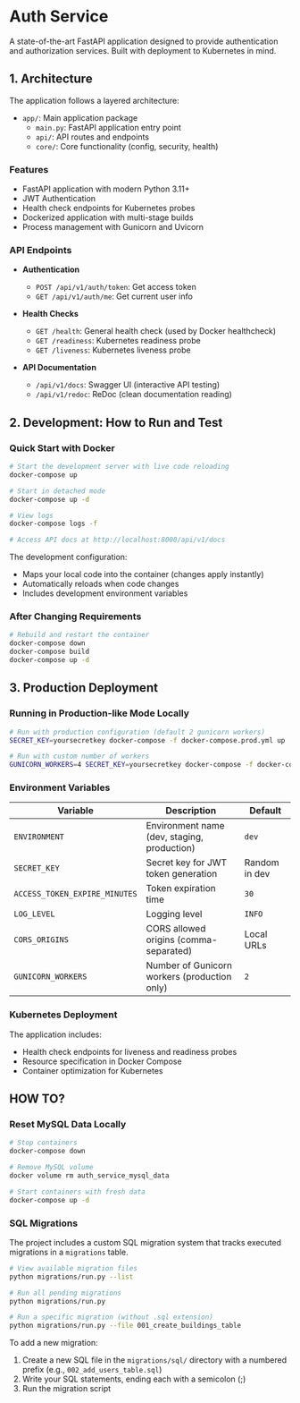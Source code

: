 # Auth Service

A state-of-the-art FastAPI application designed to provide authentication and authorization services. Built with deployment to Kubernetes in mind.

## 1. Architecture

The application follows a layered architecture:

- `app/`: Main application package
  - `main.py`: FastAPI application entry point
  - `api/`: API routes and endpoints
  - `core/`: Core functionality (config, security, health)

### Features

- FastAPI application with modern Python 3.11+
- JWT Authentication
- Health check endpoints for Kubernetes probes
- Dockerized application with multi-stage builds
- Process management with Gunicorn and Uvicorn

### API Endpoints

- **Authentication**
  - `POST /api/v1/auth/token`: Get access token
  - `GET /api/v1/auth/me`: Get current user info

- **Health Checks**
  - `GET /health`: General health check (used by Docker healthcheck)
  - `GET /readiness`: Kubernetes readiness probe
  - `GET /liveness`: Kubernetes liveness probe

- **API Documentation**
  - `/api/v1/docs`: Swagger UI (interactive API testing)
  - `/api/v1/redoc`: ReDoc (clean documentation reading)

## 2. Development: How to Run and Test

### Quick Start with Docker

```bash
# Start the development server with live code reloading
docker-compose up

# Start in detached mode
docker-compose up -d

# View logs
docker-compose logs -f

# Access API docs at http://localhost:8000/api/v1/docs
```

The development configuration:
- Maps your local code into the container (changes apply instantly)
- Automatically reloads when code changes
- Includes development environment variables

### After Changing Requirements

```bash
# Rebuild and restart the container
docker-compose down
docker-compose build
docker-compose up -d
```

## 3. Production Deployment

### Running in Production-like Mode Locally

```bash
# Run with production configuration (default 2 gunicorn workers)
SECRET_KEY=yoursecretkey docker-compose -f docker-compose.prod.yml up

# Run with custom number of workers
GUNICORN_WORKERS=4 SECRET_KEY=yoursecretkey docker-compose -f docker-compose.prod.yml up
```

### Environment Variables

| Variable | Description | Default |
|----------|-------------|---------|
| `ENVIRONMENT` | Environment name (dev, staging, production) | `dev` |
| `SECRET_KEY` | Secret key for JWT token generation | Random in dev |
| `ACCESS_TOKEN_EXPIRE_MINUTES` | Token expiration time | `30` |
| `LOG_LEVEL` | Logging level | `INFO` |
| `CORS_ORIGINS` | CORS allowed origins (comma-separated) | Local URLs |
| `GUNICORN_WORKERS` | Number of Gunicorn workers (production only) | `2` |

### Kubernetes Deployment

The application includes:
- Health check endpoints for liveness and readiness probes
- Resource specification in Docker Compose
- Container optimization for Kubernetes 

## HOW TO?

### Reset MySQL Data Locally

```bash
# Stop containers
docker-compose down

# Remove MySQL volume
docker volume rm auth_service_mysql_data

# Start containers with fresh data
docker-compose up -d
```

### SQL Migrations

The project includes a custom SQL migration system that tracks executed migrations in a `migrations` table.

```bash
# View available migration files
python migrations/run.py --list

# Run all pending migrations
python migrations/run.py

# Run a specific migration (without .sql extension)
python migrations/run.py --file 001_create_buildings_table
```

To add a new migration:
1. Create a new SQL file in the `migrations/sql/` directory with a numbered prefix (e.g., `002_add_users_table.sql`)
2. Write your SQL statements, ending each with a semicolon (;)
3. Run the migration script 